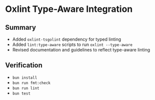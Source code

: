 # Oxlint Type-Aware Integration

## Summary

- Added `oxlint-tsgolint` dependency for typed linting
- Added `lint:type-aware` scripts to run `oxlint --type-aware`
- Revised documentation and guidelines to reflect type-aware linting

## Verification

- `bun install`
- `bun run fmt:check`
- `bun run lint`
- `bun test`
